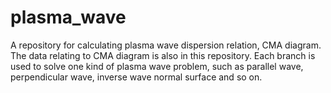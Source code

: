 # plasma_wave
A repository for calculating plasma wave dispersion relation, CMA diagram. 
The data relating to CMA diagram is also in this repository. 
Each branch is used to solve one kind of plasma wave problem, such as parallel wave, perpendicular wave, inverse wave normal surface and so on.
